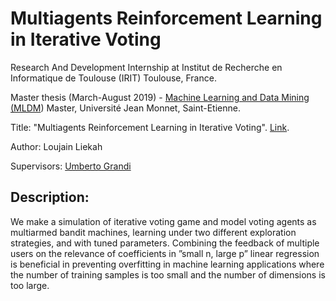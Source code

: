 # Multiagents Reinforcement Learning in Iterative Voting

Research And Development Internship at Institut de Recherche en Informatique de Toulouse (IRIT) Toulouse, France.  

Master thesis (March-August 2019) - [Machine Learning and Data Mining (MLDM](https://mldm.univ-st-etienne.fr/)) Master, Université Jean Monnet, Saint-Etienne.

Title: "Multiagents Reinforcement Learning in Iterative Voting". [Link](https://www.irit.fr/~Umberto.Grandi/wp-content/uploads/sites/128/2023/02/Layka.MARL_for_Strategic_Voting___Thesis.pdf).

Author: Loujain Liekah

Supervisors: [Umberto Grandi]()


## Description:
We make a simulation of iterative voting game and model voting agents as multiarmed bandit machines, learning under two different exploration strategies, and with tuned parameters.
Combining the feedback of multiple users on the relevance of coefficients in ”small n, large p” linear regression is beneficial in preventing overfitting in machine learning applications where the number of training samples is too small and the number of dimensions is too large.

